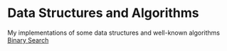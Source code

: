 # Data Structures and Algorithms
My implementations of some data structures and well-known algorithms
[Binary Search](https://github.com/TomBombadilV/data-structures-and-algorithms/blob/master/binary-search.py)
